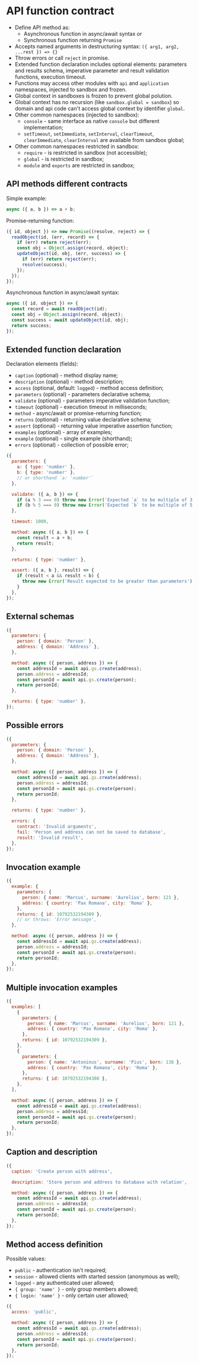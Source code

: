 # API function contract

- Define API method as:
  - Asynchronous function in async/await syntax or
  - Synchronous function returning `Promise`
- Accepts named arguments in destructuring syntax:
`({ arg1, arg2, ...rest }) => {}`
- Throw errors or call `reject` in promise.
- Extended function declaration includes optional elements: parameters and
results schema, imperative parameter and result validation functions, execution
timeout.
- Functions may access other modules with `api` and `application` namespaces,
injected to sandbox and frozen.
- Global context in sandboxes is frozen to prevent global polution.
- Global context has no recursion (like `sandbox.global = sandbox`) so domain and
api code can't access global context by identifier `global`.
- Other common namespaces (injected to sandbox):
  - `console` - same interface as native `console` but different implementation;
  - `setTimeout`, `setImmediate`, `setInterval`, `clearTimeout`,
  `clearImmediate`, `clearInterval` are available from sandbox global;
- Other common namespaces restricted in sandbox:
  - `require` - is restricted in sandbox (not accessible);
  - `global` - is restricted in sandbox;
  - `module` and `exports` are restricted in sandbox;

## API methods different contracts

Simple example:
```js
async ({ a, b }) => a + b;
```

Promise-returning function:
```js
({ id, object }) => new Promise((resolve, reject) => {
  readObject(id, (err, record) => {
    if (err) return reject(err);
    const obj = Object.assign(record, object);
    updateObject(id, obj, (err, success) => {
      if (err) return reject(err);
      resolve(success);
    });
  });
});
```

Asynchronous function in async/await syntax:
```js
async ({ id, object }) => {
  const record = await readObject(id);
  const obj = Object.assign(record, object);
  const success = await updateObject(id, obj);
  return success;
});
```

## Extended function declaration

Declaration elements (fields):
- `caption` (optional) - method display name;
- `description` (optional) - method description;
- `access` (optional, default: `logged`) - method access definition;
- `parameters` (optional) - parameters declarative schema;
- `validate` (optional) - parameters imperative validation function;
- `timeout` (optional) - execution timeout in milliseconds;
- `method` - async/await or promise-returning function;
- `returns` (optional) - returning value declarative schema;
- `assert` (optional) - returning value imperative assertion function;
- `examples` (optional) - array of examples;
- `example` (optional) - single example (shorthand);
- `errors` (optional) - collection of possible error;

```js
({
  parameters: {
    a: { type: 'number' },
    b: { type: 'number' },
    // or shorthand `a: 'number'`
  },

  validate: ({ a, b }) => {
    if (a % 3 === 0) throw new Error('Expected `a` to be multiple of 3');
    if (b % 5 === 0) throw new Error('Expected `b` to be multiple of 5');
  },

  timeout: 1000,

  method: async ({ a, b }) => {
    const result = a + b;
    return result;
  },

  returns: { type: 'number' },

  assert: ({ a, b }, result) => {
    if (result < a && result < b) {
      throw new Error('Result expected to be greater than parameters');
    }
  },
});
```

## External schemas

```js
({
  parameters: {
    person: { domain: 'Person' },
    address: { domain: 'Address' },
  },

  method: async ({ person, address }) => {
    const addressId = await api.gs.create(address);
    person.address = addressId;
    const personId = await api.gs.create(person);
    return personId;
  },

  returns: { type: 'number' },
});
```

## Possible errors

```js
({
  parameters: {
    person: { domain: 'Person' },
    address: { domain: 'Address' },
  },

  method: async ({ person, address }) => {
    const addressId = await api.gs.create(address);
    person.address = addressId;
    const personId = await api.gs.create(person);
    return personId;
  },

  returns: { type: 'number' },

  errors: {
    contract: 'Invalid arguments',
    fail: 'Person and address can not be saved to database',
    result: 'Invalid result',
  },
});
```

## Invocation example

```js
({
  example: {
    parameters: {
      person: { name: 'Marcus', surname: 'Aurelius', born: 121 },
      address: { country: 'Pax Romana', city: 'Roma' },
    },
    returns: { id: 10792532194309 },
    // or throws: 'Error message',
  },

  method: async ({ person, address }) => {
    const addressId = await api.gs.create(address);
    person.address = addressId;
    const personId = await api.gs.create(person);
    return personId;
  },
});
```

## Multiple invocation examples

```js
({
  examples: [
    {
      parameters: {
        person: { name: 'Marcus', surname: 'Aurelius', born: 121 },
        address: { country: 'Pax Romana', city: 'Roma' },
      },
      returns: { id: 10792532194309 },
    },
    {
      parameters: {
        person: { name: 'Antoninus', surname: 'Pius', born: 138 },
        address: { country: 'Pax Romana', city: 'Roma' },
      },
      returns: { id: 10792532194308 },
    },
  ],

  method: async ({ person, address }) => {
    const addressId = await api.gs.create(address);
    person.address = addressId;
    const personId = await api.gs.create(person);
    return personId;
  },
});
```

## Caption and description

```js
({
  caption: 'Create person with address',

  description: 'Store person and address to database with relation',

  method: async ({ person, address }) => {
    const addressId = await api.gs.create(address);
    person.address = addressId;
    const personId = await api.gs.create(person);
    return personId;
  },
});
```

## Method access definition

Possible values:
- `public` - authentication isn't required;
- `session` - allowed clients with started session (anonymous as well);
- `logged` - any authenticated user allowed;
- `{ group: 'name' }` - only group members allowed;
- `{ login: 'name' }` - only certain user allowed;

```js
({
  access: 'public',

  method: async ({ person, address }) => {
    const addressId = await api.gs.create(address);
    person.address = addressId;
    const personId = await api.gs.create(person);
    return personId;
  },
});
```
